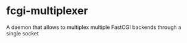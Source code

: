 # fcgi-multiplexer
A daemon that allows to multiplex multiple FastCGI backends through a single socket
